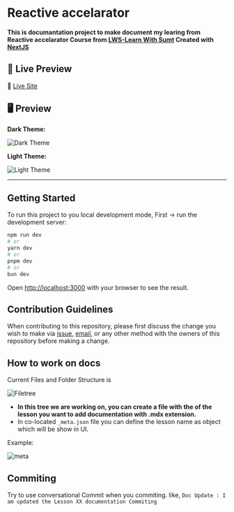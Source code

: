 # Reactive accelarator

**This is documantation project to make document my learing from Reactive accelarator Course from [LWS-Learn With Sumt](https://learnwithsumt.com) Created with [NextJS](http://nextjs.org)**

## 🚀 Live Preview

🔗 [Live Site](https://reactive-accelerator.vercel.app)

## 🖥️ Preview

**Dark Theme:**

![Dark Theme](./public/dark-theme.png)

**Light Theme:**

![Light Theme](./public/light-theme.png)

---

## Getting Started

To run this project to you local development mode, First -> run the development server:

```bash
npm run dev
# or
yarn dev
# or
pnpm dev
# or
bun dev
```

Open [http://localhost:3000](http://localhost:3000) with your browser to see the result.

## Contribution Guidelines

When contributing to this repository, please first discuss the change you wish to make via [issue](https://github.com/Deveripon/reactive-accelarator/issues), [email](mailto:devripon.io@gmail.com), or any other method with the owners of this repository before making a change.

## How to work on docs

Current Files and Folder Structure is

![Filetree](./public/filetree.png)

-   **In this tree we are working on, you can create a file with the of the lesson you want to add documentation with .mdx extension.**
-   In co-located `_meta.json` file you can define the lesson name as object which will be show in UI.

Example:

![meta](./public/meta.png)

## Commiting

Try to use conversational Commit when you commiting. like, `Doc Update : I am updated the Lesson XX documentation Commiting `
